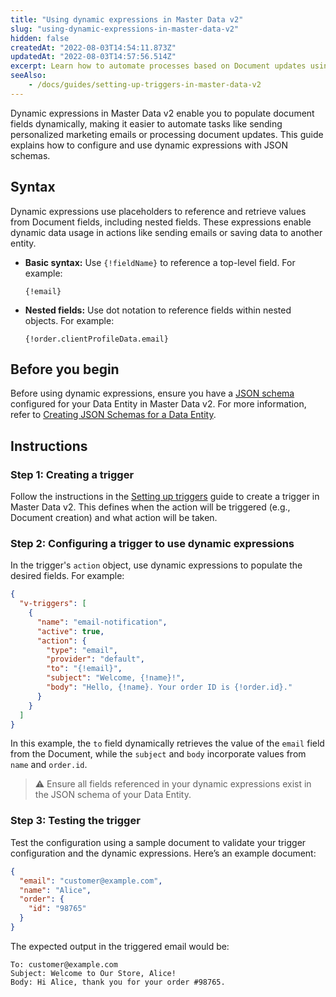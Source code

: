 ```yaml
---
title: "Using dynamic expressions in Master Data v2"
slug: "using-dynamic-expressions-in-master-data-v2"
hidden: false
createdAt: "2022-08-03T14:54:11.873Z"
updatedAt: "2022-08-03T14:57:56.514Z"
excerpt: Learn how to automate processes based on Document updates using dynamic expressions.
seeAlso:
    - /docs/guides/setting-up-triggers-in-master-data-v2
---
```


Dynamic expressions in Master Data v2 enable you to populate document fields dynamically, making it easier to automate tasks like sending personalized marketing emails or processing document updates. This guide explains how to configure and use dynamic expressions with JSON schemas.

## Syntax

Dynamic expressions use placeholders to reference and retrieve values from Document fields, including nested fields. These expressions enable dynamic data usage in actions like sending emails or saving data to another entity.

- **Basic syntax:** Use `{!fieldName}` to reference a top-level field. For example:  
    ```
    {!email}
    ```
- **Nested fields:** Use dot notation to reference fields within nested objects. For example:
    ```
    {!order.clientProfileData.email}
    ```
    
## Before you begin

Before using dynamic expressions, ensure you have a [JSON schema](https://json-schema.org/) configured for your Data Entity in Master Data v2. For more information, refer to [Creating JSON Schemas for a Data Entity](https://developers.vtex.com/docs/guides/starting-to-work-on-master-data-with-json-schema).

## Instructions

### Step 1: Creating a trigger

Follow the instructions in the [Setting up triggers](https://developers.vtex.com/docs/guides/setting-up-triggers-in-master-data-v2) guide to create a trigger in Master Data v2. This defines when the action will be triggered (e.g., Document creation) and what action will be taken.

### Step 2: Configuring a trigger to use dynamic expressions

In the trigger's `action` object, use dynamic expressions to populate the desired fields. For example:

```json
{
  "v-triggers": [
    {
      "name": "email-notification",
      "active": true,
      "action": {
        "type": "email",
        "provider": "default",
        "to": "{!email}",
        "subject": "Welcome, {!name}!",
        "body": "Hello, {!name}. Your order ID is {!order.id}."
      }
    }
  ]
}
```

In this example, the `to` field dynamically retrieves the value of the `email` field from the Document, while the `subject` and `body` incorporate values from `name` and `order.id`.

> ⚠️ Ensure all fields referenced in your dynamic expressions exist in the JSON schema of your Data Entity.

### Step 3: Testing the trigger

Test the configuration using a sample document to validate your trigger configuration and the dynamic expressions. Here’s an example document:

```json
{
  "email": "customer@example.com",
  "name": "Alice",
  "order": {
    "id": "98765"
  }
}
```

The expected output in the triggered email would be:

```
To: customer@example.com
Subject: Welcome to Our Store, Alice!
Body: Hi Alice, thank you for your order #98765.
```
